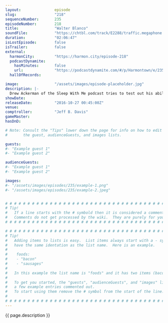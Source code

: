 ```yaml
---
layout:               episode
slug:                 "218"
sequenceNumber:       235
episodeNumber:        218
title:                "Walter Blanco"
soundFile:            "https://chtbl.com/track/E2288/traffic.megaphone.fm/STA6815451731.mp3"
duration:             "02:06:47"
isLostEpisode:        false
isTrailer:            false
external:
  harmonCity:         "https://harmon.city/episode-218"
  podcastDynamite:
    hasMinutes:       false
    url:              "https://podcastdynamite.com/#/p/Harmontown/e/235/218"
  hallOfRecords:      

image:                "/assets/images/episode-placeholder.jpg"
description: |-
  Drew Ackerman of the Sleep With Me podcast tries to test out his ability to put people to sleep on the Harmontown fan. Speaking of fans, one of the weirdest ones ever takes the stage.
showDate:             
releaseDate:          "2016-10-27 00:45:00Z"
venue:                
comptroller:          "Jeff B. Davis"
gameMaster:           
hasDnD:               

# Note: Consult the "Tips" lower down the page for info on how to edit
#       the guest, audienceGuests, and images lists.

guests:
#- "Example guest 1"
#- "Example guest 2"

audienceGuests:
#- "Example guest 1"
#- "Example guest 2"

images:
#- "/assets/images/episodes/235/example-1.png"
#- "/assets/images/episodes/235/example-2.jpeg"


# # # # # # # # # # # # # # # # # # # # # # # # # # # # # # # # # # # # # # # # # # # # #
# Tip!
#   If a line starts with the # symbold then it is considered a comment.
#   Comments do not get processed by the wiki.  They are purely for your information.
# # # # # # # # # # # # # # # # # # # # # # # # # # # # # # # # # # # # # # # # # # # # #

# # # # # # # # # # # # # # # # # # # # # # # # # # # # # # # # # # # # # # # # # # # # #
# Tip!
#   Adding items to lists is easy.  List items always start with a - symbol and have
#   have the same identation as the list name.  Here is an example.
#
#    foods:
#    - "bacon"
#    - "sausages"
#
#   In this example the list name is "foods" and it has two items (bacon, and sausages).
#
#   To get you started, the "guests", "audienceGuests", and "images" lists below have
#   a few example entries commented out.
#   To start using them remove the # symbol from the start of the line.
#
# # # # # # # # # # # # # # # # # # # # # # # # # # # # # # # # # # # # # # # # # # # # #
---
```


<!-- The episode description will be rendered here -->
{{ page.description }}

<!-- Add your content BELOW here -->
<!-- vvvvvvvvvvvvvvvvvvvvvvvvvvv -->




<!-- ^^^^^^^^^^^^^^^^^^^^^^^^^^^ -->
<!-- Add your content ABOVE here -->

<!-- The episode gallery will be rendered here -->